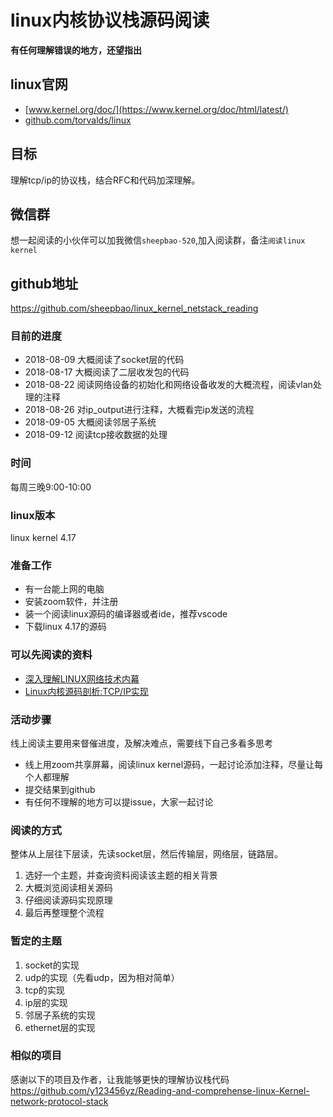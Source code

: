 # linux内核协议栈源码阅读
**有任何理解错误的地方，还望指出**

## linux官网
* [www.kernel.org/doc/](https://www.kernel.org/doc/html/latest/)
* [github.com/torvalds/linux](https://github.com/torvalds/linux)

## 目标
理解tcp/ip的协议栈，结合RFC和代码加深理解。

## 微信群
想一起阅读的小伙伴可以加我微信`sheepbao-520`,加入阅读群，备注`阅读linux kernel`

## github地址
https://github.com/sheepbao/linux_kernel_netstack_reading

### 目前的进度
* 2018-08-09 大概阅读了socket层的代码
* 2018-08-17 大概阅读了二层收发包的代码
* 2018-08-22 阅读网络设备的初始化和网络设备收发的大概流程，阅读vlan处理的注释
* 2018-08-26 对ip_output进行注释，大概看完ip发送的流程
* 2018-09-05 大概阅读邻居子系统
* 2018-09-12 阅读tcp接收数据的处理

### 时间
每周三晚9:00-10:00

### linux版本
linux kernel 4.17

### 准备工作
* 有一台能上网的电脑
* 安装zoom软件，并注册
* 装一个阅读linux源码的编译器或者ide，推荐vscode
* 下载linux 4.17的源码

### 可以先阅读的资料
* [深入理解LINUX网络技术内幕](https://book.douban.com/subject/4015134/)  
* [Linux内核源码剖析:TCP/IP实现](https://book.douban.com/subject/5914256/)

### 活动步骤
线上阅读主要用来督催进度，及解决难点，需要线下自己多看多思考

* 线上用zoom共享屏幕，阅读linux kernel源码，一起讨论添加注释，尽量让每个人都理解
* 提交结果到github
* 有任何不理解的地方可以提issue，大家一起讨论

### 阅读的方式
整体从上层往下层读，先读socket层，然后传输层，网络层，链路层。

1. 选好一个主题，并查询资料阅读该主题的相关背景
2. 大概浏览阅读相关源码
3. 仔细阅读源码实现原理
4. 最后再整理整个流程

### 暂定的主题
1. socket的实现
2. udp的实现（先看udp，因为相对简单）
3. tcp的实现
4. ip层的实现
5. 邻居子系统的实现
5. ethernet层的实现


### 相似的项目
感谢以下的项目及作者，让我能够更快的理解协议栈代码  
https://github.com/y123456yz/Reading-and-comprehense-linux-Kernel-network-protocol-stack  

